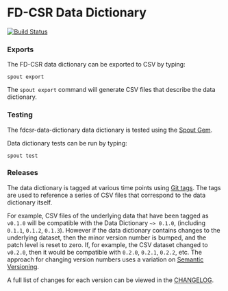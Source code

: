 FD-CSR Data Dictionary
======================

[![Build Status](https://app.travis-ci.com/nsrr/fdcsr-data-dictionary.svg?branch=main)](https://app.travis-ci.com/nsrr/fdcsr-data-dictionary)

### Exports

The FD-CSR data dictionary can be exported to CSV by typing:

```
spout export
```

The `spout export` command will generate CSV files that describe the data
dictionary.


### Testing

The fdcsr-data-dictionary data dictionary is tested using the
[Spout Gem](https://github.com/nsrr/spout).

Data dictionary tests can be run by typing:

```
spout test
```


### Releases

The data dictionary is tagged at various time points using
[Git tags](http://git-scm.com/book/en/Git-Basics-Tagging). The tags are used to
reference a series of CSV files that correspond to the data dictionary itself.

For example, CSV files of the underlying data that have been tagged as `v0.1.0`
will be compatible with the Data Dictionary `~> 0.1.0`,
(including `0.1.1`, `0.1.2`, `0.1.3`). However if the data dictionary contains
changes to the underlying dataset, then the minor version number is bumped, and
the patch level is reset to zero. If, for example, the CSV dataset changed to
`v0.2.0`, then it would be compatible with `0.2.0`, `0.2.1`, `0.2.2`, etc. The
approach for changing version numbers uses a variation on
[Semantic Versioning](http://semver.org).

A full list of changes for each version can be viewed in the
[CHANGELOG](https://github.com/nsrr/fdcsr-data-dictionary/blob/master/CHANGELOG.md).
